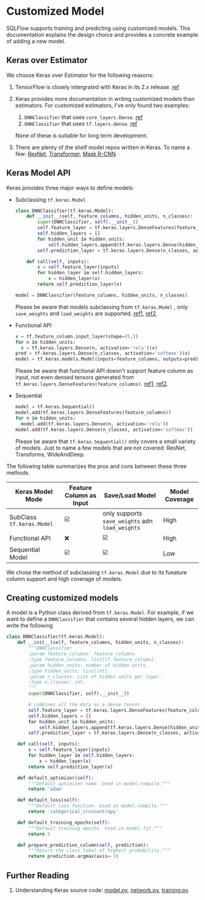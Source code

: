 # Customized Model

SQLFlow supports training and predicting using customized models. This documentation explains the  design choice and provides a concrete example of adding a new model.

## Keras over Estimator

We choose Keras over Estimator for the following reasons:

1. TensorFlow is closely intergrated with Keras in its 2.x release. [ref](https://www.youtube.com/watch?v=k5c-vg4rjBw)

2. Keras provides more documentation in writing customized models than estimators. For customized estimators, I've only found two examples:

   1. `DNNClassifier` that uses `core_layers.Dense`. [ref](<https://github.com/tensorflow/estimator/blob/master/tensorflow_estimator/python/estimator/canned/dnn.py#L200-L226>)
   2. `DNNClassifier` that uses `tf.layers.dense`. [ref](https://github.com/tensorflow/models/blob/master/samples/core/get_started/custom_estimator.py#L29)

   None of these is suitable for long term development.

3. There are plenty of the shelf model repos written in Keras. To name a few: [ResNet](https://github.com/raghakot/keras-resnet), [Transformer](https://github.com/Lsdefine/attention-is-all-you-need-keras), [Mask  R-CNN](https://github.com/matterport/Mask_RCNN).

## Keras Model API

Keras provides three major ways to define models:

- Subclassing `tf.keras.Model`

  ```python
  class DNNClassifier(tf.keras.Model):
      def __init__(self, feature_columns, hidden_units, n_classes):
          super(DNNClassifier, self).__init__()
          self.feature_layer = tf.keras.layers.DenseFeatures(feature_columns)
          self.hidden_layers = []
          for hidden_unit in hidden_units:
              self.hidden_layers.append(tf.keras.layers.Dense(hidden_unit))
          self.prediction_layer = tf.keras.layers.Dense(n_classes, activation='softmax')
  
      def call(self, inputs):
          x = self.feature_layer(inputs)
          for hidden_layer in self.hidden_layers:
              x = hidden_layer(x)
          return self.prediction_layer(x)
  
  model = DNNClassifier(feature_columns, hidden_units, n_classes)
  ```

  Please be aware that models subclassing from `tf.keras.Model` , only `save_weights` and `load_weights` are supported. [ref1](https://stackoverflow.com/questions/51806852/cant-save-custom-subclassed-model), [ref2](https://stackoverflow.com/questions/52826134/keras-model-subclassing-examples).

- Functional API

  ```python
  x = tf.feature_column.input_layer(shape=(5,))
  for n in hidden_units:
  	x = tf.keras.layers.Dense(n, activation='relu')(x)
  pred = tf.keras.layers.Dense(n_classes, activation='softmax')(x)
  model = tf.keras.models.Model(inputs=feature_columns, outputs=pred)
  ```

  Please be aware that functional API doesn't support feature column as input, not even densed tensors generated from `tf.keras.layers.DenseFeatures(feature_columns)`. [ref1](https://github.com/tensorflow/tensorflow/issues/27416), [ref2](https://stackoverflow.com/questions/54375298/how-to-use-tensorflow-feature-columns-as-input-to-a-keras-model).

- Sequential

  ```python
  model = tf.keras.Sequential()
  model.add(tf.keras.layers.DenseFeatures(feature_columns))
  for n in hidden_units:
    model.add(tf.keras.layers.Dense(n, activation='relu'))
  model.add(tf.keras.layers.Dense(n_classes, activation='softmax'))
  ```

  Please be aware that  `tf.keras.Sequential()` only covers a small variety of models. Just to name a few models that are not covered: ResNet, Transforms, WideAndDeep.

The following table summarizes the pros and cons between these three methods.

| Keras Model Mode          | Feature Column as Input | Save/Load Model                                 | Model Coverage |
| ------------------------- | ----------------------- | ----------------------------------------------- | -------------- |
| SubClass `tf.keras.Model` | ☑️                       | only supports `save_weights` adn `load_weights` | High           |
| Functional API            | ❌                       | ☑️                                               | High           |
| Sequential Model          | ☑️                       | ☑️                                               | Low            |

We chose the method of subclassing `tf.keras.Model` due to its fueature column support and high coverage of models.

## Creating customized models

A model is a Python class derived from `tf.keras.Model`. For example, if we want to define a `DNNClassifier` that contains several hidden layers, we can write the following

```python
class DNNClassifier(tf.keras.Model):
    def __init__(self, feature_columns, hidden_units, n_classes):
        """DNNClassifier
        :param feature_columns: feature columns.
        :type feature_columns: list[tf.feature_column].
        :param hidden_units: number of hidden units.
        :type hidden_units: list[int].
        :param n_classes: List of hidden units per layer.
        :type n_classes: int.
        """
        super(DNNClassifier, self).__init__()

        # combines all the data as a dense tensor
        self.feature_layer = tf.keras.layers.DenseFeatures(feature_columns)
        self.hidden_layers = []
        for hidden_unit in hidden_units:
            self.hidden_layers.append(tf.keras.layers.Dense(hidden_unit))
        self.prediction_layer = tf.keras.layers.Dense(n_classes, activation='softmax')

    def call(self, inputs):
        x = self.feature_layer(inputs)
        for hidden_layer in self.hidden_layers:
            x = hidden_layer(x)
        return self.prediction_layer(x)

    def default_optimizer(self):
        """Default optimizer name. Used in model.compile."""
        return 'adam'

    def default_loss(self):
        """Default loss function. Used in model.compile."""
        return 'categorical_crossentropy'

    def default_training_epochs(self):
        """Default training epochs. Used in model.fit."""
        return 5

    def prepare_prediction_column(self, prediction):
        """Return the class label of highest probability."""
        return prediction.argmax(axis=-1)
```

## Further Reading

1. Understanding Keras source code: [model.py](https://github.com/tensorflow/tensorflow/blob/master/tensorflow/python/keras/models.py), [network.py](https://github.com/tensorflow/tensorflow/blob/master/tensorflow/python/keras/engine/network.py), [training.py](https://github.com/tensorflow/tensorflow/blob/master/tensorflow/python/keras/engine/training.py).